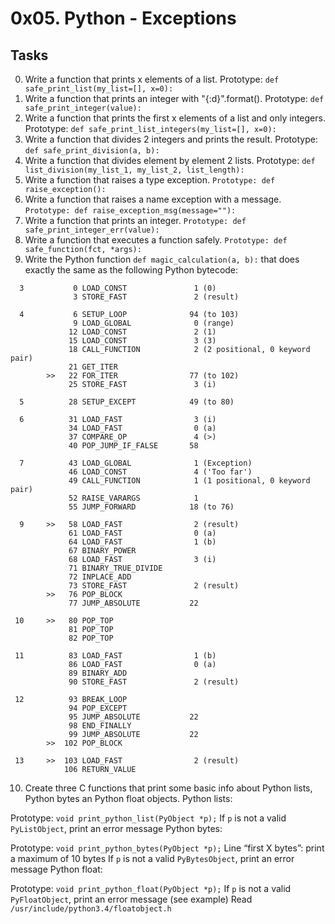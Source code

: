 # 0x05. Python - Exceptions
## Tasks

0. Write a function that prints x elements of a list. Prototype: `def safe_print_list(my_list=[], x=0):`
1. Write a function that prints an integer with "{:d}".format(). Prototype: `def safe_print_integer(value):`
2. Write a function that prints the first x elements of a list and only integers. Prototype: `def safe_print_list_integers(my_list=[], x=0):`
3. Write a function that divides 2 integers and prints the result. Prototype: `def safe_print_division(a, b):`
4. Write a function that divides element by element 2 lists. Prototype: `def list_division(my_list_1, my_list_2, list_length):`
5. Write a function that raises a type exception. `Prototype: def raise_exception():`
6. Write a function that raises a name exception with a message. `Prototype: def raise_exception_msg(message=""):`
7. Write a function that prints an integer. `Prototype: def safe_print_integer_err(value):`
8. Write a function that executes a function safely. `Prototype: def safe_function(fct, *args):`
9. Write the Python function `def magic_calculation(a, b):` that does exactly the same as the following Python bytecode:
```
  3           0 LOAD_CONST               1 (0)
              3 STORE_FAST               2 (result)

  4           6 SETUP_LOOP              94 (to 103)
              9 LOAD_GLOBAL              0 (range)
             12 LOAD_CONST               2 (1)
             15 LOAD_CONST               3 (3)
             18 CALL_FUNCTION            2 (2 positional, 0 keyword pair)
             21 GET_ITER
        >>   22 FOR_ITER                77 (to 102)
             25 STORE_FAST               3 (i)

  5          28 SETUP_EXCEPT            49 (to 80)

  6          31 LOAD_FAST                3 (i)
             34 LOAD_FAST                0 (a)
             37 COMPARE_OP               4 (>)
             40 POP_JUMP_IF_FALSE       58

  7          43 LOAD_GLOBAL              1 (Exception)
             46 LOAD_CONST               4 ('Too far')
             49 CALL_FUNCTION            1 (1 positional, 0 keyword pair)
             52 RAISE_VARARGS            1
             55 JUMP_FORWARD            18 (to 76)

  9     >>   58 LOAD_FAST                2 (result)
             61 LOAD_FAST                0 (a)
             64 LOAD_FAST                1 (b)
             67 BINARY_POWER
             68 LOAD_FAST                3 (i)
             71 BINARY_TRUE_DIVIDE
             72 INPLACE_ADD
             73 STORE_FAST               2 (result)
        >>   76 POP_BLOCK
             77 JUMP_ABSOLUTE           22

 10     >>   80 POP_TOP
             81 POP_TOP
             82 POP_TOP

 11          83 LOAD_FAST                1 (b)
             86 LOAD_FAST                0 (a)
             89 BINARY_ADD
             90 STORE_FAST               2 (result)

 12          93 BREAK_LOOP
             94 POP_EXCEPT
             95 JUMP_ABSOLUTE           22
             98 END_FINALLY
             99 JUMP_ABSOLUTE           22
        >>  102 POP_BLOCK

 13     >>  103 LOAD_FAST                2 (result)
            106 RETURN_VALUE 
```
10. Create three C functions that print some basic info about Python lists, Python bytes an Python float objects.
Python lists:

Prototype: `void print_python_list(PyObject *p);`
If `p` is not a valid `PyListObject`, print an error message
Python bytes:

Prototype: `void print_python_bytes(PyObject *p);`
Line “first X bytes”: print a maximum of 10 bytes
If `p` is not a valid `PyBytesObject`, print an error message
Python float:

Prototype: `void print_python_float(PyObject *p);`
If `p` is not a valid `PyFloatObject`, print an error message (see example)
Read `/usr/include/python3.4/floatobject.h`
